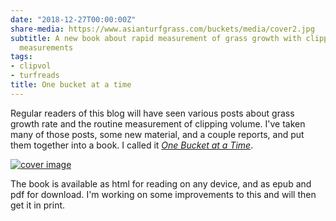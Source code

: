 ```yaml
---
date: "2018-12-27T00:00:00Z"
share-media: https://www.asianturfgrass.com/buckets/media/cover2.jpg
subtitle: A new book about rapid measurement of grass growth with clipping volume
  measurements
tags:
- clipvol
- turfreads
title: One bucket at a time
---
```


Regular readers of this blog will have seen various posts about grass growth rate and the routine measurement of clipping volume. I've taken many of those posts, some new material, and a couple reports, and put them together into a book. I called it [*One Bucket at a Time*](https://www.asianturfgrass.com/buckets/).

[![cover image](https://www.asianturfgrass.com/buckets/media/cover2.jpg)](https://www.asianturfgrass.com/buckets/)

The book is available as html for reading on any device, and as epub and pdf for download. I'm working on some improvements to this and will then get it in print.


